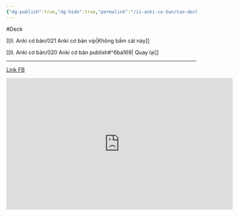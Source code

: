 ```yaml
---
{"dg-publish":true,"dg-hide":true,"permalink":"/ii-anki-co-ban/tao-deck-may-tinh/","hide":true,"dgPassFrontmatter":true}
---
```


#Deck

[[II. Anki cơ bản/021 Anki cơ bản vip\|Không bấm cái này]]

[[II. Anki cơ bản/020 Anki cơ bản publish#^6ba169\| Quay lại]]
____

[Link FB](https://www.facebook.com/100006970567626/videos/269699682445236/)

<iframe width="600" height="350" src="https://www.youtube.com/embed/w1nncWHOmFU" title="Tạo deck" frameborder="0" allow="accelerometer; autoplay; clipboard-write; encrypted-media; gyroscope; picture-in-picture; web-share" allowfullscreen></iframe>